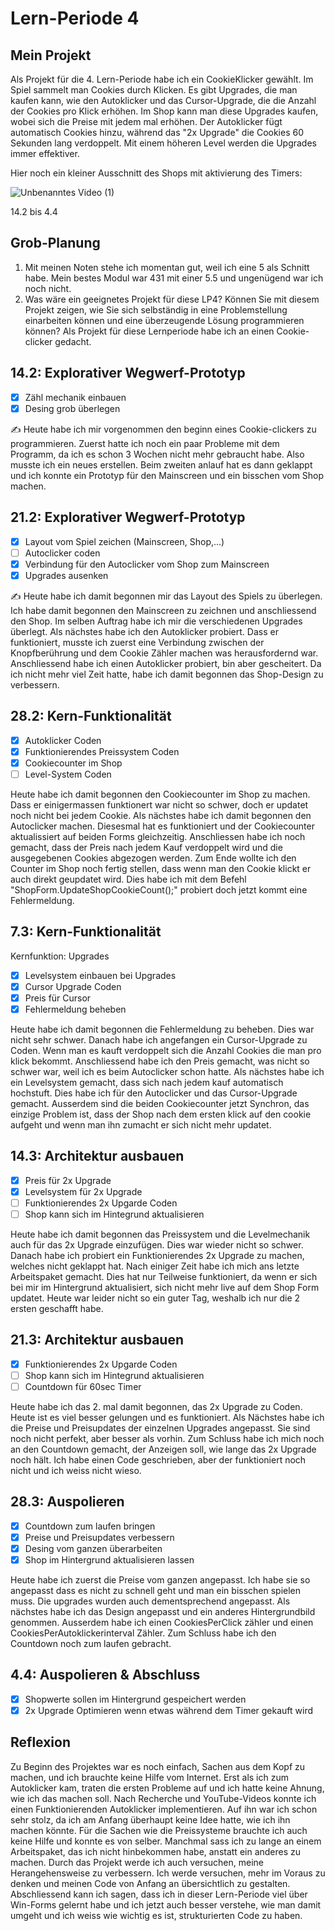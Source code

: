 # Lern-Periode 4

## Mein Projekt
Als Projekt für die 4. Lern-Periode habe ich ein CookieKlicker gewählt. Im Spiel sammelt man Cookies durch Klicken. Es gibt Upgrades, die man kaufen kann, wie den Autoklicker und das Cursor-Upgrade, die die Anzahl der Cookies pro Klick erhöhen. Im Shop kann man diese Upgrades kaufen, wobei sich die Preise mit jedem mal erhöhen. Der Autoklicker fügt automatisch Cookies hinzu, während das "2x Upgrade" die Cookies 60 Sekunden lang verdoppelt. Mit einem höheren Level werden die Upgrades immer effektiver.

Hier noch ein kleiner Ausschnitt des Shops mit aktivierung des Timers: 

![Unbenanntes Video (1)](https://github.com/user-attachments/assets/7ac65bf3-2977-4c7d-b888-59613828b90b)




14.2 bis 4.4

## Grob-Planung

1. Mit meinen Noten stehe ich momentan gut, weil ich eine 5 als Schnitt habe. Mein bestes Modul war 431 mit einer 5.5 und ungenügend war ich noch nicht.
2. Was wäre ein geeignetes Projekt für diese LP4? Können Sie mit diesem Projekt zeigen, wie Sie sich selbständig in eine Problemstellung einarbeiten können und eine überzeugende Lösung programmieren können?
Als Projekt für diese Lernperiode habe ich an einen Cookie-clicker gedacht.

## 14.2: Explorativer Wegwerf-Prototyp

- [x] Zähl mechanik einbauen
- [x] Desing grob überlegen

✍️ Heute habe ich mir vorgenommen den beginn eines Cookie-clickers zu programmieren. Zuerst hatte ich noch ein paar Probleme mit dem Programm, da ich es schon 3 Wochen nicht mehr gebraucht habe. Also musste ich ein neues erstellen. Beim zweiten anlauf hat es dann geklappt und ich konnte ein Prototyp für den Mainscreen und ein bisschen vom Shop machen.

## 21.2: Explorativer Wegwerf-Prototyp

- [X] Layout vom Spiel zeichen (Mainscreen, Shop,...)
- [ ] Autoclicker coden
- [X] Verbindung für den Autoclicker vom Shop zum Mainscreen
- [X] Upgrades ausenken

✍️ Heute habe ich damit begonnen mir das Layout des Spiels zu überlegen. Ich habe damit begonnen den Mainscreen zu zeichnen und anschliessend den Shop. Im selben Auftrag habe ich mir die verschiedenen Upgrades überlegt. Als nächstes habe ich den Autoklicker probiert. Dass er funktioniert, musste ich zuerst eine Verbindung zwischen der Knopfberührung und dem Cookie Zähler machen was herausfordernd war. Anschliessend habe ich einen Autoklicker probiert, bin aber gescheitert. Da ich nicht mehr viel Zeit hatte, habe ich damit begonnen das Shop-Design zu verbessern.

## 28.2: Kern-Funktionalität
- [X] Autoklicker Coden
- [X] Funktionierendes Preissystem Coden
- [X] Cookiecounter im Shop
- [ ] Level-System Coden

Heute habe ich damit begonnen den Cookiecounter im Shop zu machen. Dass er einigermassen funktionert war nicht so schwer, doch er updatet noch nicht bei jedem Cookie. Als nächstes habe ich damit begonnen den Autoclicker machen. Diesesmal hat es funktioniert und der Cookiecounter aktualissiert auf beiden Forms gleichzeitig. Anschliessen habe ich noch gemacht, dass der Preis nach jedem Kauf verdoppelt wird und die ausgegebenen Cookies abgezogen werden. Zum Ende wollte ich den Counter im Shop noch fertig stellen, dass wenn man den Cookie klickt er auch direkt geupdatet wird. Dies habe ich mit dem Befehl "ShopForm.UpdateShopCookieCount();" probiert doch jetzt kommt eine Fehlermeldung.

## 7.3: Kern-Funktionalität
Kernfunktion: Upgrades
- [x] Levelsystem einbauen bei Upgrades
- [x] Cursor Upgrade Coden
- [x] Preis für Cursor
- [x] Fehlermeldung beheben

Heute habe ich damit begonnen die Fehlermeldung zu beheben. Dies war nicht sehr schwer. Danach habe ich angefangen ein Cursor-Upgrade zu Coden. Wenn man es kauft verdoppelt sich die Anzahl Cookies die man pro klick bekommt. Anschliessend habe ich den Preis gemacht, was nicht so schwer war, weil ich es beim Autoclicker schon hatte. Als nächstes habe ich ein Levelsystem gemacht, dass sich nach jedem kauf automatisch hochstuft. Dies habe ich für den Autoclicker und das Cursor-Upgrade gemacht. Ausserdem sind die beiden Cookiecounter jetzt Synchron, das einzige Problem ist, dass der Shop nach dem ersten klick auf den cookie aufgeht und wenn man ihn zumacht er sich nicht mehr updatet.

## 14.3: Architektur ausbauen
- [X] Preis für 2x Upgrade
- [x] Levelsystem für 2x Upgrade 
- [ ] Funktionierendes 2x Upgarde Coden
- [ ] Shop kann sich im Hintegrund aktualisieren

Heute habe ich damit begonnen das Preissystem und die Levelmechanik auch für das 2x Upgrade einzufügen. Dies war wieder nicht so schwer. Danach habe ich probiert ein Funktionierendes 2x Upgrade zu machen, welches nicht geklappt hat. Nach einiger Zeit habe ich mich ans letzte Arbeitspaket gemacht. Dies hat nur Teilweise funktioniert, da wenn er sich bei mir im Hintergrund aktualisiert, sich nicht mehr live auf dem Shop Form updatet. Heute war leider nicht so ein guter Tag, weshalb ich nur die 2 ersten geschafft habe. 
 
## 21.3: Architektur ausbauen
- [X] Funktionierendes 2x Upgarde Coden
- [ ] Shop kann sich im Hintegrund aktualisieren
- [ ] Countdown für 60sec Timer

Heute habe ich das 2. mal damit begonnen, das 2x Upgrade zu Coden. Heute ist es viel besser gelungen und es funktioniert. Als Nächstes habe ich die Preise und Preisupdates der einzelnen Upgrades angepasst. Sie sind noch nicht perfekt, aber besser als vorhin. Zum Schluss habe ich mich noch an den Countdown gemacht, der Anzeigen soll, wie lange das 2x Upgrade noch hält. Ich habe einen Code geschrieben, aber der funktioniert noch nicht und ich weiss nicht wieso.

## 28.3: Auspolieren
- [X] Countdown zum laufen bringen
- [X] Preise und Preisupdates verbessern
- [X] Desing vom ganzen überarbeiten
- [X] Shop im Hintergrund aktualisieren lassen

Heute habe ich zuerst die Preise vom ganzen angepasst. Ich habe sie so angepasst dass es nicht zu schnell geht und man ein bisschen spielen muss. Die upgrades wurden auch dementsprechend angepasst. Als nächstes habe ich das Design angepasst und ein anderes Hintergrundbild genommen. Ausserdem habe ich einen CookiesPerClick zähler und einen CookiesPerAutoklickerinterval Zähler. Zum Schluss habe ich den Countdown noch zum laufen gebracht.

## 4.4: Auspolieren & Abschluss
- [x] Shopwerte sollen im Hintergrund gespeichert werden
- [X] 2x Upgrade Optimieren wenn etwas während dem Timer gekauft wird

## Reflexion
Zu Beginn des Projektes war es noch einfach, Sachen aus dem Kopf zu machen, und ich brauchte keine Hilfe vom Internet. Erst als ich zum Autoklicker kam, traten die ersten Probleme auf und ich hatte keine Ahnung, wie ich das machen soll. Nach Recherche und YouTube-Videos konnte ich einen Funktionierenden Autoklicker implementieren. Auf ihn war ich schon sehr stolz, da ich am Anfang überhaupt keine Idee hatte, wie ich ihn machen könnte. Für die Sachen wie die Preissysteme brauchte ich auch keine Hilfe und konnte es von selber. Manchmal sass ich zu lange an einem Arbeitspaket, das ich nicht hinbekommen habe, anstatt ein anderes zu machen. Durch das Projekt werde ich auch versuchen, meine Herangehensweise zu verbessern. Ich werde versuchen, mehr im Voraus zu denken und meinen Code von Anfang an übersichtlich zu gestalten. Abschliessend kann ich sagen, dass ich in dieser Lern-Periode viel über Win-Forms gelernt habe und ich jetzt auch besser verstehe, wie man damit umgeht und ich weiss wie wichtig es ist, strukturierten Code zu haben.
